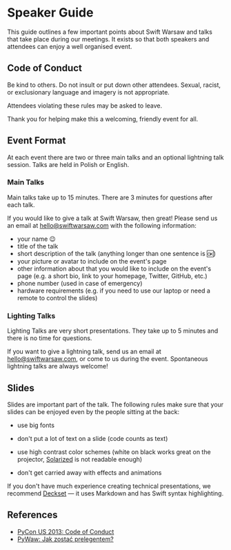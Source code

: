 Speaker Guide
=============

This guide outlines a few important points about Swift Warsaw and talks
that take place during our meetings.  It exists so that both speakers
and attendees can enjoy a well organised event.


Code of Conduct
---------------

Be kind to others.  Do not insult or put down other attendees.  Sexual,
racist, or exclusionary language and imagery is not appropriate.

Attendees violating these rules may be asked to leave.

Thank you for helping make this a welcoming, friendly event for all.


Event Format
------------

At each event there are two or three main talks and an optional
lightning talk session.  Talks are held in Polish or English.


### Main Talks

Main talks take up to 15 minutes.  There are 3 minutes for questions
after each talk.

If you would like to give a talk at Swift Warsaw, then great!  Please
send us an email at <hello@swiftwarsaw.com> with the following
information:

- your name :wink:
- title of the talk
- short description of the talk (anything longer than one sentence is :ok:)
- your picture or avatar to include on the event's page
- other information about that you would like to include on the event's
  page (e.g. a short bio, link to your homepage, Twitter, GitHub, etc.)
- phone number (used in case of emergency)
- hardware requirements (e.g. if you need to use our laptop or need a
  remote to control the slides)


### Lighting Talks

Lighting Talks are very short presentations.  They take up to 5 minutes
and there is no time for questions.

If you want to give a lightning talk, send us an email at
<hello@swiftwarsaw.com>, or come to us during the event.  Spontaneous
lightning talks are always welcome!


Slides
------

Slides are important part of the talk.  The following rules make sure
that your slides can be enjoyed even by the people sitting at the back:

- use big fonts
- don't put a lot of text on a slide (code counts as text)
- use high contrast color schemes (white on black works great on the
  projector, [Solarized][] is not readable enough)
- don't get carried away with effects and animations

  [Solarized]: http://ethanschoonover.com/solarized

If you don't have much experience creating technical presentations,
we recommend [Deckset][] — it uses Markdown and has Swift syntax
highlighting.

  [Deckset]: http://www.decksetapp.com/


References
----------

- [PyCon US 2013: Code of Conduct](https://us.pycon.org/2013/about/code-of-conduct/)
- [PyWaw: Jak zostać prelegentem?](http://pywaw.org/prelegenci/)
